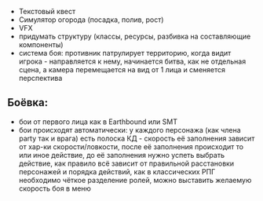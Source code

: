 - Текстовый квест 
- Симулятор огорода (посадка, полив, рост)
- VFX
- придумать структуру (классы, ресурсы, разбивка на составляющие компоненты)
- система боя: противник патрулирует территорию, когда видит игрока - направляется к нему, начинается битва, как не отдельная сцена, а камера перемещается на вид от 1 лица и сменяется перспектива

## Боёвка: 

- бои от первого лица как в Earthbound или SMT
- бои происходят автоматически: у каждого персонажа (как члена party так и врага) есть полоска КД - скорость её заполнения зависит от хар-ки скорости/ловкости, после её заполнения происходит то или иное действие, до её заполнения нужно успеть выбрать действие, как правило всё зависит от правильной расстановки персонажей и порядка действий, как в классических РПГ необходимо чёткое разделение ролей, можно выставить желаемую скорость боя в меню 